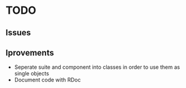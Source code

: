 ﻿# TODO

## Issues

## Iprovements

* Seperate suite and component into classes in order to use them as single objects
* Document code with RDoc
